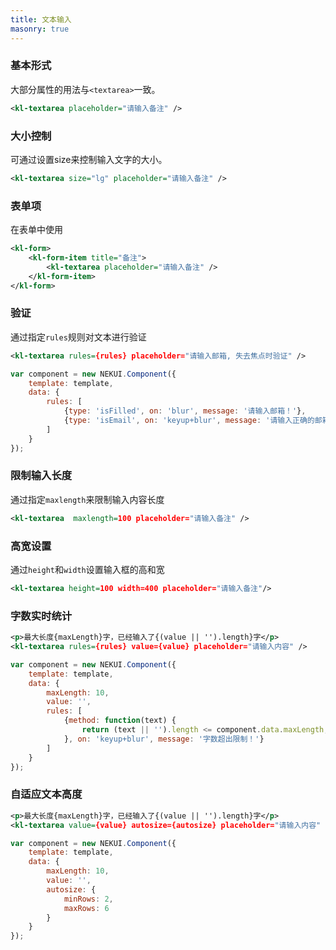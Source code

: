 ```yaml
---
title: 文本输入
masonry: true
---
```


<!-- demo_start -->
### 基本形式

大部分属性的用法与`<textarea>`一致。

<div class="m-example"></div>

```xml
<kl-textarea placeholder="请输入备注" />
```
<!-- demo_end -->

<!-- demo_start -->
### 大小控制

可通过设置size来控制输入文字的大小。

<div class="m-example"></div>

```xml
<kl-textarea size="lg" placeholder="请输入备注" />
```
<!-- demo_end -->

<!-- demo_start -->
### 表单项

在表单中使用

<div class="m-example"></div>

```xml
<kl-form>
    <kl-form-item title="备注">
        <kl-textarea placeholder="请输入备注" />
    </kl-form-item>
</kl-form>
```
<!-- demo_end -->

<!-- demo_start -->
### 验证
通过指定`rules`规则对文本进行验证
<div class="m-example"></div>

```xml
<kl-textarea rules={rules} placeholder="请输入邮箱, 失去焦点时验证" />
```

```javascript
var component = new NEKUI.Component({
    template: template,
    data: {
        rules: [
            {type: 'isFilled', on: 'blur', message: '请输入邮箱！'},
            {type: 'isEmail', on: 'keyup+blur', message: '请输入正确的邮箱！'}
        ]
    }
});
```
<!-- demo_end -->

<!-- demo_start -->
### 限制输入长度
通过指定`maxlength`来限制输入内容长度
<div class="m-example"></div>

```xml
<kl-textarea  maxlength=100 placeholder="请输入备注" />
```
<!-- demo_end -->

<!-- demo_start -->
### 高宽设置
通过`height`和`width`设置输入框的高和宽
<div class="m-example"></div>

```xml
<kl-textarea height=100 width=400 placeholder="请输入备注"/>
```
<!-- demo_end -->

<!-- demo_start -->
### 字数实时统计
<div class="m-example"></div>

```xml
<p>最大长度{maxLength}字，已经输入了{(value || '').length}字</p>
<kl-textarea rules={rules} value={value} placeholder="请输入内容" />

```

```javascript
var component = new NEKUI.Component({
    template: template,
    data: {
        maxLength: 10,
        value: '',
        rules: [
            {method: function(text) {
                return (text || '').length <= component.data.maxLength;
            }, on: 'keyup+blur', message: '字数超出限制！'}
        ]
    }
});
```
<!-- demo_end -->

<!-- demo_start -->
### 自适应文本高度
<div class="m-example"></div>

```xml
<p>最大长度{maxLength}字，已经输入了{(value || '').length}字</p>
<kl-textarea value={value} autosize={autosize} placeholder="请输入内容" />

```

```javascript
var component = new NEKUI.Component({
    template: template,
    data: {
        maxLength: 10,
        value: '',
        autosize: {
            minRows: 2,
            maxRows: 6
        }
    }
});
```
<!-- demo_end -->
